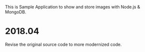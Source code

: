This is Sample Application to show and store images with Node.js & MongoDB.

# 2018.04
Revise the original source code to more modernized code. 